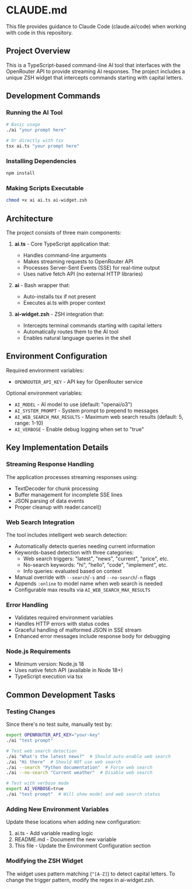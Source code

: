 # CLAUDE.md

This file provides guidance to Claude Code (claude.ai/code) when working with code in this repository.

## Project Overview

This is a TypeScript-based command-line AI tool that interfaces with the OpenRouter API to provide streaming AI responses. The project includes a unique ZSH widget that intercepts commands starting with capital letters.

## Development Commands

### Running the AI Tool
```bash
# Basic usage
./ai "your prompt here"

# Or directly with tsx
tsx ai.ts "your prompt here"
```

### Installing Dependencies
```bash
npm install
```

### Making Scripts Executable
```bash
chmod +x ai ai.ts ai-widget.zsh
```

## Architecture

The project consists of three main components:

1. **ai.ts** - Core TypeScript application that:
   - Handles command-line arguments
   - Makes streaming requests to OpenRouter API
   - Processes Server-Sent Events (SSE) for real-time output
   - Uses native fetch API (no external HTTP libraries)

2. **ai** - Bash wrapper that:
   - Auto-installs tsx if not present
   - Executes ai.ts with proper context

3. **ai-widget.zsh** - ZSH integration that:
   - Intercepts terminal commands starting with capital letters
   - Automatically routes them to the AI tool
   - Enables natural language queries in the shell

## Environment Configuration

Required environment variables:
- `OPENROUTER_API_KEY` - API key for OpenRouter service

Optional environment variables:
- `AI_MODEL` - AI model to use (default: "openai/o3")
- `AI_SYSTEM_PROMPT` - System prompt to prepend to messages
- `AI_WEB_SEARCH_MAX_RESULTS` - Maximum web search results (default: 5, range: 1-10)
- `AI_VERBOSE` - Enable debug logging when set to "true"

## Key Implementation Details

### Streaming Response Handling
The application processes streaming responses using:
- TextDecoder for chunk processing
- Buffer management for incomplete SSE lines
- JSON parsing of data events
- Proper cleanup with reader.cancel()

### Web Search Integration
The tool includes intelligent web search detection:
- Automatically detects queries needing current information
- Keywords-based detection with three categories:
  - Web search triggers: "latest", "news", "current", "price", etc.
  - No-search keywords: "hi", "hello", "code", "implement", etc.
  - Info queries: evaluated based on context
- Manual override with `--search`/`-s` and `--no-search`/`-n` flags
- Appends `:online` to model name when web search is needed
- Configurable max results via `AI_WEB_SEARCH_MAX_RESULTS`

### Error Handling
- Validates required environment variables
- Handles HTTP errors with status codes
- Graceful handling of malformed JSON in SSE stream
- Enhanced error messages include response body for debugging

### Node.js Requirements
- Minimum version: Node.js 18
- Uses native fetch API (available in Node 18+)
- TypeScript execution via tsx

## Common Development Tasks

### Testing Changes
Since there's no test suite, manually test by:
```bash
export OPENROUTER_API_KEY="your-key"
./ai "test prompt"

# Test web search detection
./ai "What's the latest news?"  # Should auto-enable web search
./ai "Hi there"  # Should NOT use web search
./ai --search "Python documentation"  # Force web search
./ai --no-search "Current weather"  # Disable web search

# Test with verbose mode
export AI_VERBOSE=true
./ai "test prompt"  # Will show model and web search status
```

### Adding New Environment Variables
Update these locations when adding new configuration:
1. ai.ts - Add variable reading logic
2. README.md - Document the new variable
3. This file - Update the Environment Configuration section

### Modifying the ZSH Widget
The widget uses pattern matching (`^[A-Z]`) to detect capital letters. To change the trigger pattern, modify the regex in ai-widget.zsh.